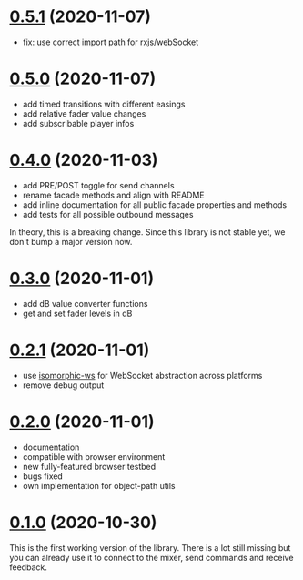 # [0.5.1](https://github.com/fmalcher/soundcraft-ui/compare/0.5.0...0.5.1) (2020-11-07)

- fix: use correct import path for rxjs/webSocket

# [0.5.0](https://github.com/fmalcher/soundcraft-ui/compare/0.4.0...0.5.0) (2020-11-07)

- add timed transitions with different easings
- add relative fader value changes
- add subscribable player infos

# [0.4.0](https://github.com/fmalcher/soundcraft-ui/compare/0.3.0...0.4.0) (2020-11-03)

- add PRE/POST toggle for send channels
- rename facade methods and align with README
- add inline documentation for all public facade properties and methods
- add tests for all possible outbound messages

In theory, this is a breaking change. Since this library is not stable yet, we don't bump a major version now.

# [0.3.0](https://github.com/fmalcher/soundcraft-ui/compare/0.2.1...0.3.0) (2020-11-01)

- add dB value converter functions
- get and set fader levels in dB

# [0.2.1](https://github.com/fmalcher/soundcraft-ui/compare/0.2.0...0.2.1) (2020-11-01)

- use [isomorphic-ws](https://github.com/heineiuo/isomorphic-ws) for WebSocket abstraction across platforms
- remove debug output

# [0.2.0](https://github.com/fmalcher/soundcraft-ui/compare/0.1.0...0.2.0) (2020-11-01)

- documentation
- compatible with browser environment
- new fully-featured browser testbed
- bugs fixed
- own implementation for object-path utils

# [0.1.0](https://github.com/fmalcher/soundcraft-ui/releases/tag/0.1.0) (2020-10-30)

This is the first working version of the library. There is a lot still missing but you can already use it to connect to the mixer, send commands and receive feedback.
